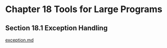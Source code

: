 Chapter 18 Tools for Large Programs
===================================

Section 18.1 Exception Handling
-------------------------------
[exception.md](https://github.com/kiddliu/CppPrimer/blob/master/Chapter18/exception.md)
